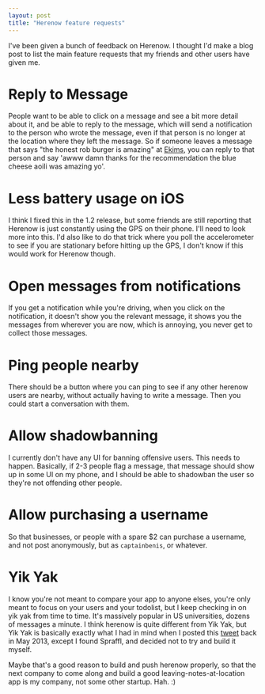 ```yaml
---
layout: post
title: "Herenow feature requests"
---
```

 
I've been given a bunch of feedback on Herenow. I thought I'd make a blog post to list the main feature requests that my friends and other users have given me.

# Reply to Message

People want to be able to click on a message and see a bit more detail about it, and be able to reply to the message, which will send a notification to the person who wrote the message, even if that person is no longer at the location where they left the message. So if someone leaves a message that says "the honest rob burger is amazing" at [Ekims](https://www.facebook.com/pages/Ekim-Burgers/201864206519644), you can reply to that person and say 'awww damn thanks for the recommendation the blue cheese aoili was amazing yo'.

# Less battery usage on iOS

I think I fixed this in the 1.2 release, but some friends are still reporting that Herenow is just constantly using the GPS on their phone. I'll need to look more into this. I'd also like to do that trick where you poll the accelerometer to see if you are stationary before hitting up the GPS, I don't know if this would work for Herenow though.

# Open messages from notifications

If you get a notification while you're driving, when you click on the notification, it doesn't show you the relevant message, it shows you the messages from wherever you are now, which is annoying, you never get to collect those messages.

# Ping people nearby

There should be a button where you can ping to see if any other herenow users are nearby, without actually having to write a message. Then you could start a conversation with them.

# Allow shadowbanning

I currently don't have any UI for banning offensive users. This needs to happen. Basically, if 2-3 people flag a message, that message should show up in some UI on my phone, and I should be able to shadowban the user so they're not offending other people.

# Allow purchasing a username

So that businesses, or people with a spare $2 can purchase a username, and not post anonymously, but as `captainbenis`, or whatever.

# Yik Yak

I know you're not meant to compare your app to anyone elses, you're only meant to focus on your users and your todolist, but I keep checking in on yik yak from time to time. It's massively popular in US universities, dozens of messages a minute. I think herenow is quite different from Yik Yak, but Yik Yak is basically exactly what I had in mind when I posted this [tweet](https://twitter.com/bnolan/status/336354335388749824) back in May 2013, except I found Spraffl, and decided not to try and build it myself.

Maybe that's a good reason to build and push herenow properly, so that the next company to come along and build a good leaving-notes-at-location app is my company, not some other startup. Hah. :)